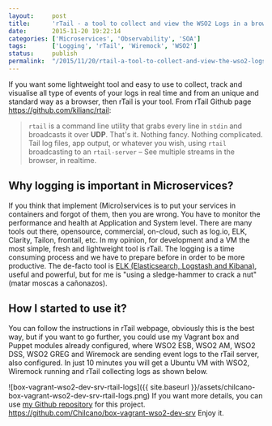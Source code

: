 ```yaml
---
layout:     post
title:      'rTail - a tool to collect and view the WSO2 Logs in a browser'
date:       2015-11-20 19:22:14
categories: ['Microservices', 'Observability', 'SOA']
tags:       ['Logging', 'rTail', 'Wiremock', 'WSO2']
status:     publish 
permalink:  "/2015/11/20/rtail-a-tool-to-collect-and-view-the-wso2-logs-in-a-browser/"
---
```

If you want some lightweight tool and easy to use to collect, track and visualise all type of events of your logs in real time and from an unique and standard way as a browser, then rTail is your tool.
From rTail Github page <https://github.com/kilianc/rtail>:
>  `rtail` is a command line utility that grabs every line in `stdin` and broadcasts it over **UDP**. That's it. Nothing fancy. Nothing complicated. Tail log files, app output, or whatever you wish, using `rtail` broadcasting to an `rtail-server` – See multiple streams in the browser, in realtime.  

<!-- more -->


## Why logging is important in Microservices?
If you think that implement (Micro)services is to put your services in containers and forgot of them, then you are wrong. You have to monitor the performance and health at Application and System level.
There are many tools out there, opensource, commercial, on-cloud, such as log.io, ELK, Clarity, Tailon, frontail, etc. In my opinion, for development and a VM the most simple, fresh and lightweight tool is rTail.
The logging is a time consuming process and we have to prepare before in order to be more productive.
The de-facto tool is [ELK (Elasticsearch, Logstash and Kibana)](https://www.elastic.co), useful and powerful, but for me is "using a sledge-hammer to crack a nut" (matar moscas a cañonazos).

## How I started to use it?
You can follow the instructions in rTail webpage, obviously this is the best way, but if you want to go further, you could use my Vagrant box and Puppet modules already configured, where WSO2 ESB, WSO2 AM, WSO2 DSS, WSO2 GREG and Wiremock are sending event logs to the rTail server, also configured. In just 10 minutes you will get a Ubuntu VM with WSO2, Wiremock running and rTail collecting logs as shown below.

![box-vagrant-wso2-dev-srv-rtail-logs]({{ site.baseurl }}/assets/chilcano-box-vagrant-wso2-dev-srv-rtail-logs.png)
If you want more details, you can use [my Github repository](https://github.com/Chilcano/box-vagrant-wso2-dev-srv) for this project.  
<https://github.com/Chilcano/box-vagrant-wso2-dev-srv>
Enjoy it.
